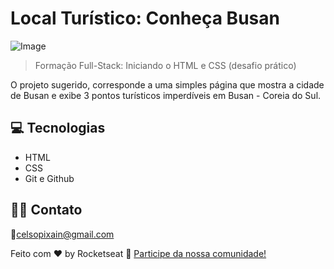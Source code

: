 # Local Turístico: Conheça Busan

![Image](https://github.com/user-attachments/assets/8961bd2c-e99f-420e-b45d-8aa982196df3)

> Formação Full-Stack: Iniciando o HTML e CSS (desafio prático)

O projeto sugerido, corresponde a uma simples página que mostra a cidade de Busan e exibe 3 pontos turísticos imperdíveis em Busan - Coreia do Sul.

## 💻 Tecnologias

- HTML
- CSS
- Git e Github


## 👩‍💻 Contato

🚀celsopixain@gmail.com

Feito com ♥ by Rocketseat :wave: [Participe da nossa comunidade!](https://discord.gg/rocketseat)

